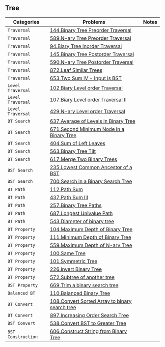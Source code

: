## Tree

| Categories | Problems | Notes |
| --- | --- |  --- |
| `Traversal` | [144.Binary Tree Preorder Traversal](https://leetcode.com/problems/binary-tree-preorder-traversal/) | 
| `Traversal` | [589.N-ary Tree Preorder Traversal](https://leetcode.com/problems/n-ary-tree-preorder-traversal/) |
| `Traversal` | [94.Biary Tree Inorder Traversal](https://leetcode.com/problems/binary-tree-inorder-traversal/) |
| `Traversal` | [145.Binary Tree Postorder Traversal](https://leetcode.com/problems/binary-tree-postorder-traversal/) |
| `Traversal` | [590.N-ary Tree Postorder Traversal](https://leetcode.com/problems/n-ary-tree-postorder-traversal/) |
| `Traversal` | [872.Leaf Similar Trees](https://leetcode.com/problems/leaf-similar-trees/) |
| `Traversal` | [653.Two Sum IV - Input is BST](https://leetcode.com/problems/two-sum-iv-input-is-a-bst/) |
| `Level Traversal` | [102.Biary Level order Traversal](https://leetcode.com/problems/binary-tree-level-order-traversal/) |
| `Level Traversal` | [107.Biary Level order Traversal II](https://leetcode.com/problems/binary-tree-level-order-traversal-ii/) |
| `Level Traversal` | [429.N-ary Level order Traversal](https://leetcode.com/problems/n-ary-tree-level-order-traversal/) |
| `BT Search` | [637.Average of Levels in Binary Tree](https://leetcode.com/problems/average-of-levels-in-binary-tree/) |
| `BT Search` | [671.Second Minimum Node in a Binary Tree](https://leetcode.com/problems/second-minimum-node-in-a-binary-tree/) |
| `BT Search` | [404.Sum of Left Leaves](https://leetcode.com/problems/sum-of-left-leaves/) |
| `BT Search` | [563.Binary Tree Tilt](https://leetcode.com/problems/binary-tree-tilt/) |
| `BT Search` | [617.Merge Two Binary Trees](https://leetcode.com/problems/merge-two-binary-trees/) |
| `BST Search` | [235.Lowest Common Ancestor of a BST](https://leetcode.com/problems/lowest-common-ancestor-of-a-binary-search-tree/) |
| `BST Search` | [700.Search in a Binary Search Tree](https://leetcode.com/problems/search-in-a-binary-search-tree/) |
| `BT Path` | [112.Path Sum](https://leetcode.com/problems/path-sum/) |
| `BT Path` | [437.Path Sum III](https://leetcode.com/problems/path-sum-iii/) |
| `BT Path` | [257.Binary Tree Paths](https://leetcode.com/problems/binary-tree-paths/) |
| `BT Path` | [687.Longest Univalue Path](https://leetcode.com/problems/longest-univalue-path/) |
| `BT Path` | [543.Diameter of binary tree](https://leetcode.com/problems/diameter-of-binary-tree/) |
| `BT Property` | [104.Maximum Depth of Binary Tree](https://leetcode.com/problems/maximum-depth-of-binary-tree/) |
| `BT Property` | [111.Minimum Depth of Binary Tree](https://leetcode.com/problems/minimum-depth-of-binary-tree) |
| `BT Property` | [559.Maximum Depth of N-ary Tree](https://leetcode.com/problems/maximum-depth-of-n-ary-tree/) |
| `BT Property` | [100.Same Tree](https://leetcode.com/problems/same-tree/) |
| `BT Property` | [101.Symmetric Tree](https://leetcode.com/problems/symmetric-tree/) |
| `BT Property` | [226.Invert Binary Tree](https://leetcode.com/problems/invert-binary-tree/) |
| `BT Property` | [572.Subtree of another tree](https://leetcode.com/problems/subtree-of-another-tree/) |
| `BST Property` | [669.Trim a binary search tree](https://leetcode.com/problems/trim-a-binary-search-tree/) |
| `Balanced BT` | [110.Balanced Binary Tree](https://leetcode.com/problems/balanced-binary-tree/) |
| `BT Convert` | [108.Convert Sorted Array to binary search tree](https://leetcode.com/problems/convert-sorted-array-to-binary-search-tree/) |
| `BT Convert` | [897.Increasing Order Search Tree](https://leetcode.com/problems/increasing-order-search-tree/) |
| `BST Convert` | [538.Convert BST to Greater Tree](https://leetcode.com/problems/convert-bst-to-greater-tree/) |
| `BST Construction` | [606.Construct String from Binary Tree](https://leetcode.com/problems/construct-string-from-binary-tree/) |
